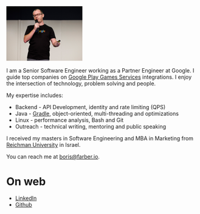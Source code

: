 
<img src="img/Header.jpg" width="200"/>

I am a Senior Software Engineer working as a Partner Engineer at Google. I guide top companies on 
[Google Play Games Services](https://developer.android.com/games/pgs/overview) integrations.
I enjoy the intersection of technology, problem solving and people.
 
My expertise includes:  
* Backend - API Development, identity and rate limiting (QPS)  
* Java - [Gradle](https://gradle.org/), object-oriented, multi-threading and optimizations
* Linux - performance analysis, Bash and Git
* Outreach - technical writing, mentoring and public speaking

I received my masters in Software Engineering and MBA in Marketing from [Reichman 
University](https://www.runi.ac.il/en/) in Israel.

You can reach me at <boris@farber.io>.

# On web
* [LinkedIn](https://www.linkedin.com/in/borisfarber/) 
* [Github](https://github.com/borisf) 
